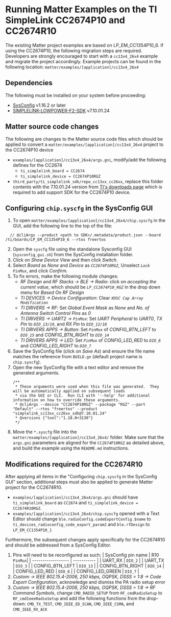 # Running Matter Examples on the TI SimpleLink CC2674P10 and CC2674R10

The existing Matter project examples are based on LP_EM_CC1354P10_6. If using 
the CC2674P10, the following migration steps are required. Developers are 
strongly encouraged to start with a `cc13x4_26x4` example and migrate the 
project accordingly. Example projects can be found in the following location: 
`matter/examples/[application]/cc13x4_26x4`

## Dependencies

The following must be installed on your system before proceeding:

* [SysConfig](https://www.ti.com/tool/SYSCONFIG) v1.16.2 or later
* [SIMPLELINK-LOWPOWER-F2-SDK](https://www.ti.com/tool/SIMPLELINK-LOWPOWER-SDK) v7.10.01.24

## Matter source code changes

The following are changes to the Matter source code files which should be 
applied to convert a `matter/examples/[application]/cc13x4_26x4` project to the
CC2674P10 device

* `examples/[application]/cc13x4_26x4/args.gni`, modify/add the following 
  defines for the CC2674
  - `ti_simplelink_board = CC2674`
  - `ti_simplelink_device = CC2674P10RGZ`
* `third_party/ti_simplelink_sdk/repo_cc13xx_cc26xx`, replace this folder 
  contents with the 7.10.01.24 version from 
  [TI's downloads page](https://www.ti.com/tool/download/SIMPLELINK-LOWPOWER-F2-SDK/7.10.01.24) which is required to add support SDK for the CC2674P10 device.

## Configuring `chip.syscfg` in the SysConfig GUI

1. To open `matter/examples/[application]/cc13x4_26x4/chip.syscfg` in the GUI, 
  add the following line to the top of the file: 
  ```
    // @cliArgs --product <path to SDK>/.metadata/product.json --board /ti/boards/LP_EM_CC1354P10_6 --rtos freertos
  ```
2. Open the `syscfg` file using the standalone Sysconfig GUI (`sysconfig_gui.sh`) 
  from the SysConfig installation folder.
3. Click on *Show Device View* and then click *Switch*.
4. Select *Board* as *None* and *Device* as *`CC2674P10RGZ`*, Unselect *`Lock PinMux`*, and click *Confirm*.
5. To fix errors, make the following module changes:
    * *RF Design* and *RF Stacks -> BLE -> Radio*: click on *accepting the 
      current value*, which should be *`LP_CC2674P10_RGZ`* in the drop down menu 
      for *Based On RF Design*
    * *TI DEVICES -> Device Configuration*: Clear *`XOSC Cap Array Modification`*
    * *TI DRIVERS -> RF*: Set *Global Event Mask* as *None* and *No. of Antenna 
      Switch Control Pins* as *0*
    * *TI DRIVERS -> UART2 -> `PinMux`*: Set *UART Peripheral* to *UART0*, 
      *TX Pin* to *`DIO_13/19`*, and *RX Pin* to *`DIO_12/18`*
    * *TI DRIVERS APPS -> Button*: Set *`PinMux`* of *CONFIG_BTN_LEFT* to *`DIO_15`* 
      and *CONFIG_BTN_RIGHT* to *`DIO_14`*
    * *TI DRIVERS APPS -> LED*: Set *`PinMux`* of *CONFIG_LED_RED* to *`DIO_6`* and 
      *CONFIG_LED_RIGHT* to *`DIO_7`* 
6. Save the SysConfig file (click on *Save As*) and ensure the file name matches 
  the reference from `BUILD.gn` (default project name is `chip.syscfg`).
7. Open the new SysConfig file with a text editor and remove the generated 
  arguments.
    ```
    /**
     * These arguments were used when this file was generated.  They will be automatically applied on subsequent loads
     * via the GUI or CLI.  Run CLI with '--help' for additional information on how to override these arguments.
     * @cliArgs --device "CC2674P10RGZ" --package "RGZ" --part "Default" --rtos "freertos" --product "simplelink_cc13xx_cc26xx_sdk@7.10.01.24"
     * @versions {"tool":"1.18.0+3130"}
     */
     ```
8. Move the `*.syscfg` file into the `matter/examples/[application]/cc13x4_26x4/` 
  folder.  Make sure that the `args.gni` parameters are aligned for the 
  `CC2674P10RGZ` as detailed above, and build the example using the `README.md` 
  instructions. 

## Modifications required for the CC2674R10

After applying all items in the "Configuring `chip.syscfg` in the SysConfig GUI" 
section, additional steps must also be applied to generate Matter project for 
the CC2674R10.

* `examples/[application]/cc13x4_26x4/args.gni` should have 
  `ti_simplelink_board` as `CC2674` and `ti_simplelink_device = CC2674R10RGZ`.  
* `examples/[application]/cc13x4_26x4/chip.syscfg` opened with a Text Editor
  should change `ble.radioConfig.codeExportConfig.$name` to
  `ti_devices_radioconfig_code_export_param2` and `ble.rfDesign` to `LP_EM_CC1354P10_1`

Furthermore, the subsequent changes apply specifically for the CC2674R10 and 
should be addressed from a SysConfig Editor.
1. Pins will need to be reconfigured as such: 
    | SysConfig pin name | R10 `PinMux`|
    | ------------------ | ----------- |
    | UART_RX            | `DIO_2`     |
    | UART_TX            | `DIO_3`     |
    | CONFIG_BTN_LEFT    | `DIO_13`    |
    | CONFIG_BTN_RIGHT   | `DIO_14`    |
    | CONFIG_LED_RED     | `DIO_6`     |
    | CONFIG_LED_GREEN   | `DIO_7`     |
2. *Custom -> IEEE 802.15.4-2006, 250 kbps, OQPSK, DSSS = 1:8 -> Code Export Configuration*, 
  acknowledge and dismiss the PA radio setup error
3. *Custom -> IEEE 802.15.4-2006, 250 kbps, OQPSK, DSSS = 1:8 -> RF Command Symbols*,
  change `CMD_RADIO_SETUP` from `RF_cmdRadioSetup` to `RF_cmdIeeeRadioSetup` and
  add the following functions from the drop-down: `CMD_TX_TEST`, 
  `CMD_IEEE_ED_SCAN`, `CMD_IEEE_CSMA`, and `CMD_IEEE_RX_ACK`